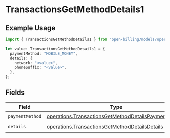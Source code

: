 # TransactionsGetMethodDetails1

## Example Usage

```typescript
import { TransactionsGetMethodDetails1 } from "open-billing/models/operations";

let value: TransactionsGetMethodDetails1 = {
  paymentMethod: "MOBILE_MONEY",
  details: {
    network: "<value>",
    phoneSuffix: "<value>",
  },
};
```

## Fields

| Field                                                                                                                        | Type                                                                                                                         | Required                                                                                                                     | Description                                                                                                                  |
| ---------------------------------------------------------------------------------------------------------------------------- | ---------------------------------------------------------------------------------------------------------------------------- | ---------------------------------------------------------------------------------------------------------------------------- | ---------------------------------------------------------------------------------------------------------------------------- |
| `paymentMethod`                                                                                                              | [operations.TransactionsGetMethodDetailsPaymentMethod](../../models/operations/transactionsgetmethoddetailspaymentmethod.md) | :heavy_check_mark:                                                                                                           | N/A                                                                                                                          |
| `details`                                                                                                                    | [operations.TransactionsGetMethodDetailsDetails](../../models/operations/transactionsgetmethoddetailsdetails.md)             | :heavy_check_mark:                                                                                                           | N/A                                                                                                                          |